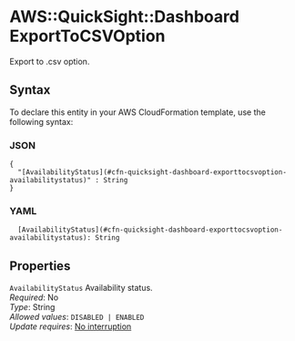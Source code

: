 # AWS::QuickSight::Dashboard ExportToCSVOption<a name="aws-properties-quicksight-dashboard-exporttocsvoption"></a>

Export to \.csv option\.

## Syntax<a name="aws-properties-quicksight-dashboard-exporttocsvoption-syntax"></a>

To declare this entity in your AWS CloudFormation template, use the following syntax:

### JSON<a name="aws-properties-quicksight-dashboard-exporttocsvoption-syntax.json"></a>

```
{
  "[AvailabilityStatus](#cfn-quicksight-dashboard-exporttocsvoption-availabilitystatus)" : String
}
```

### YAML<a name="aws-properties-quicksight-dashboard-exporttocsvoption-syntax.yaml"></a>

```
  [AvailabilityStatus](#cfn-quicksight-dashboard-exporttocsvoption-availabilitystatus): String
```

## Properties<a name="aws-properties-quicksight-dashboard-exporttocsvoption-properties"></a>

`AvailabilityStatus` <a name="cfn-quicksight-dashboard-exporttocsvoption-availabilitystatus"></a>
Availability status\.  
_Required_: No  
_Type_: String  
_Allowed values_: `DISABLED | ENABLED`  
_Update requires_: [No interruption](https://docs.aws.amazon.com/AWSCloudFormation/latest/UserGuide/using-cfn-updating-stacks-update-behaviors.html#update-no-interrupt)
